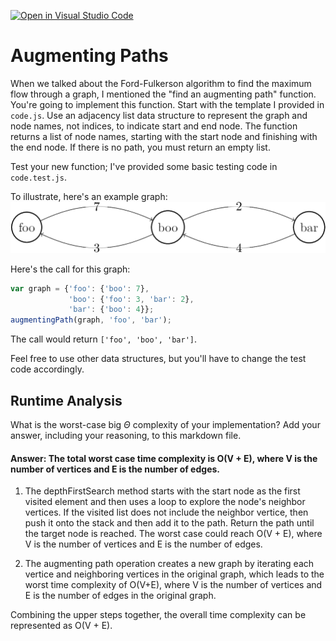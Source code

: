 [![Open in Visual Studio Code](https://classroom.github.com/assets/open-in-vscode-718a45dd9cf7e7f842a935f5ebbe5719a5e09af4491e668f4dbf3b35d5cca122.svg)](https://classroom.github.com/online_ide?assignment_repo_id=12590819&assignment_repo_type=AssignmentRepo)
# Augmenting Paths

When we talked about the Ford-Fulkerson algorithm to find the maximum flow
through a graph, I mentioned the "find an augmenting path" function. You're
going to implement this function. Start with the template I provided in
`code.js`. Use an adjacency list data structure to represent the graph and node
names, not indices, to indicate start and end node. The function returns a list
of node names, starting with the start node and finishing with the end node. If
there is no path, you must return an empty list.

Test your new function; I've provided some basic testing code in `code.test.js`.

To illustrate, here's an example graph:
![example graph](graph.png)

Here's the call for this graph:

```javascript
var graph = {'foo': {'boo': 7},
             'boo': {'foo': 3, 'bar': 2},
             'bar': {'boo': 4}};
augmentingPath(graph, 'foo', 'bar');
```

The call would return `['foo', 'boo', 'bar']`.

Feel free to use other data structures, but you'll have to change the test code
accordingly.

## Runtime Analysis

What is the worst-case big $\Theta$ complexity of your implementation? Add your
answer, including your reasoning, to this markdown file.

#### Answer: The total worst case time complexity is O(V + E), where V is the number of vertices and E is the number of edges.

1. The depthFirstSearch method starts with the start node as the first visited element and then uses a loop to explore the node's neighbor vertices. If the visited list does not include the neighbor vertice, then push it onto the stack and then add it to the path. Return the path until the target node is reached. The worst case could reach O(V + E), where V is the number of vertices and E is the number of edges.

2. The augmenting path operation creates a new graph by iterating each vertice and neighboring vertices in the original graph, which leads to the worst time complexity of O(V+E), where V is the number of vertices and E is the number of edges in the original graph.

Combining the upper steps together, the overall time complexity can be represented as O(V + E).

